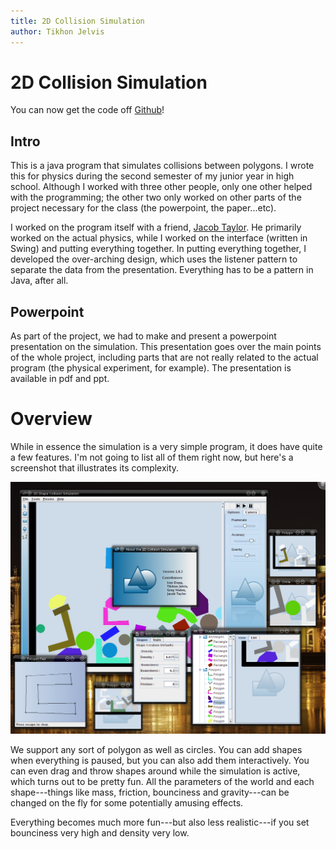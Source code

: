 ```yaml
---
title: 2D Collision Simulation
author: Tikhon Jelvis
---
```


<div class="content">

# 2D Collision Simulation

You can now get the code off [Github](https://github.com/TikhonJelvis/simulation)!

## Intro

This is a java program that simulates collisions between polygons. I wrote this for physics during the second semester of my junior year in high school. Although I worked with three other people, only one other helped with the programming; the other two only worked on other parts of the project necessary for the class (the powerpoint, the paper...etc).

I worked on the program itself with a friend, [Jacob Taylor](http://stanford.edu/~jacobt). He primarily worked on the actual physics, while I worked on the interface (written in Swing) and putting everything together. In putting everything together, I developed the over-arching design, which uses the listener pattern to separate the data from the presentation. Everything has to be a pattern in Java, after all.

## Powerpoint

As part of the project, we had to make and present a powerpoint presentation on the simulation. This presentation goes over the main points of the whole project, including parts that are not really related to the actual program (the physical experiment, for example). The presentation is available in pdf and ppt.

</div>

<div class="content">

# Overview

While in essence the simulation is a very simple program, it does
have quite a few features. I'm not going to list all of them right now, but here's a screenshot that illustrates its complexity.

![All the different windows for interacting with the simulation.](img/overview.png)

We support any sort of polygon as well as circles. You can add shapes when everything is paused, but you can also add them interactively. You can even drag and throw shapes around while the simulation is active, which turns out to be pretty fun. All the parameters of the world and each shape---things like mass, friction, bounciness and gravity---can be changed on the fly for some potentially amusing effects.

Everything becomes much more fun---but also less realistic---if you set bounciness very high and density very low. 